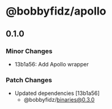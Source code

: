 # @bobbyfidz/apollo

## 0.1.0

### Minor Changes

- 13b1a56: Add Apollo wrapper

### Patch Changes

- Updated dependencies [13b1a56]
    - @bobbyfidz/binaries@0.3.0
